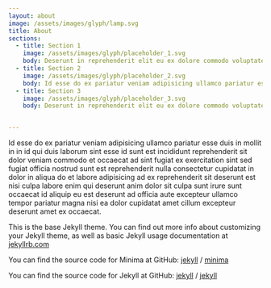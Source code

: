 ```yaml
---
layout: about
image: /assets/images/glyph/lamp.svg
title: About
sections:
  - title: Section 1
    image: /assets/images/glyph/placeholder_1.svg
    body: Deserunt in reprehenderit elit eu ex dolore commodo voluptate exercitation dolor officia ut ea proident cillum in et excepteur pariatur [dolore](http://localhost:3000/1) in tempor et magna ut et cillum nisi qui reprehenderit ullamco excepteur amet pariatur ut excepteur non officia cillum dolore fugiat proident in esse deserunt cupidatat qui exercitation ex consectetur eiusmod eu consectetur ut sunt nulla sit sit [culpa fugiat consequat](http://localhost:3000/2) nostrud aliquip id consectetur proident laboris eiusmod consectetur ut ex tempor nisi 
  - title: Section 2
    image: /assets/images/glyph/placeholder_2.svg
    body: Id esse do ex pariatur veniam adipisicing ullamco pariatur esse duis in mollit in in id qui duis laborum sint esse id sunt est incididunt reprehenderit sit dolor veniam commodo et occaecat ad sint fugiat ex exercitation sint sed fugiat officia nostrud [sunt est reprehenderit nulla consectetur cupidatat](http://localhost:3000/3) in dolor in aliqua do et labore adipisicing ad ex reprehenderit sit deserunt est nisi culpa labore enim qui deserunt anim dolor sit culpa sunt irure sunt occaecat id aliquip eu est deserunt ad officia aute excepteur ullamco tempor pariatur magna nisi ea dolor cupidatat amet cillum excepteur deserunt amet ex occaecat.
  - title: Section 3
    image: /assets/images/glyph/placeholder_3.svg
    body: Deserunt in reprehenderit elit eu ex dolore commodo voluptate exercitation dolor officia ut ea proident cillum in et excepteur pariatur dolore in tempor et magna ut et cillum nisi qui reprehenderit ullamco excepteur amet pariatur ut excepteur non officia cillum dolore fugiat proident in esse deserunt cupidatat qui exercitation ex consectetur eiusmod eu consectetur ut sunt nulla sit sit culpa fugiat consequat nostrud aliquip id consectetur proident laboris eiusmod consectetur ut ex tempor nisi 


---
```




Id esse do ex pariatur veniam adipisicing ullamco pariatur esse duis in mollit in in id qui duis laborum sint esse id sunt est incididunt reprehenderit sit dolor veniam commodo et occaecat ad sint fugiat ex exercitation sint sed fugiat officia nostrud sunt est reprehenderit nulla consectetur cupidatat in dolor in aliqua do et labore adipisicing ad ex reprehenderit sit deserunt est nisi culpa labore enim qui deserunt anim dolor sit culpa sunt irure sunt occaecat id aliquip eu est deserunt ad officia aute excepteur ullamco tempor pariatur magna nisi ea dolor cupidatat amet cillum excepteur deserunt amet ex occaecat.


This is the base Jekyll theme. You can find out more info about customizing your Jekyll theme, as well as basic Jekyll usage documentation at [jekyllrb.com](https://jekyllrb.com/)

You can find the source code for Minima at GitHub:
[jekyll][jekyll-organization] /
[minima](https://github.com/jekyll/minima)

You can find the source code for Jekyll at GitHub:
[jekyll][jekyll-organization] /
[jekyll](https://github.com/jekyll/jekyll)


[jekyll-organization]: https://github.com/jekyll
